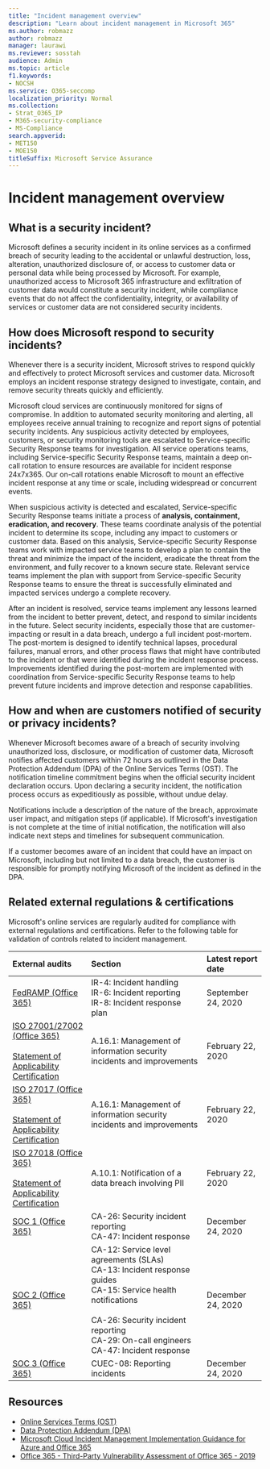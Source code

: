 ```yaml
---
title: "Incident management overview"
description: "Learn about incident management in Microsoft 365"
ms.author: robmazz
author: robmazz
manager: laurawi
ms.reviewer: sosstah
audience: Admin
ms.topic: article
f1.keywords:
- NOCSH
ms.service: O365-seccomp
localization_priority: Normal
ms.collection:
- Strat_O365_IP
- M365-security-compliance
- MS-Compliance
search.appverid:
- MET150
- MOE150
titleSuffix: Microsoft Service Assurance
---
```


# Incident management overview

## What is a security incident?

Microsoft defines a security incident in its online services as a confirmed breach of security leading to the accidental or unlawful destruction, loss, alteration, unauthorized disclosure of, or access to customer data or personal data while being processed by Microsoft. For example, unauthorized access to Microsoft 365 infrastructure and exfiltration of customer data would constitute a security incident, while compliance events that do not affect the confidentiality, integrity, or availability of services or customer data are not considered security incidents.

## How does Microsoft respond to security incidents?

Whenever there is a security incident, Microsoft strives to respond quickly and effectively to protect Microsoft services and customer data. Microsoft employs an incident response strategy designed to investigate, contain, and remove security threats quickly and efficiently.

Microsoft cloud services are continuously monitored for signs of compromise. In addition to automated security monitoring and alerting, all employees receive annual training to recognize and report signs of potential security incidents. Any suspicious activity detected by employees, customers, or security monitoring tools are escalated to Service-specific Security Response teams for investigation. All service operations teams, including Service-specific Security Response teams, maintain a deep on-call rotation to ensure resources are available for incident response 24x7x365. Our on-call rotations enable Microsoft to mount an effective incident response at any time or scale, including widespread or concurrent events.

When suspicious activity is detected and escalated, Service-specific Security Response teams initiate a process of **analysis, containment, eradication, and recovery**. These teams coordinate analysis of the potential incident to determine its scope, including any impact to customers or customer data. Based on this analysis, Service-specific Security Response teams work with impacted service teams to develop a plan to contain the threat and minimize the impact of the incident, eradicate the threat from the environment, and fully recover to a known secure state. Relevant service teams implement the plan with support from Service-specific Security Response teams to ensure the threat is successfully eliminated and impacted services undergo a complete recovery.

After an incident is resolved, service teams implement any lessons learned from the incident to better prevent, detect, and respond to similar incidents in the future. Select security incidents, especially those that are customer-impacting or result in a data breach, undergo a full incident post-mortem. The post-mortem is designed to identify technical lapses, procedural failures, manual errors, and other process flaws that might have contributed to the incident or that were identified during the incident response process. Improvements identified during the post-mortem are implemented with coordination from Service-specific Security Response teams to help prevent future incidents and improve detection and response capabilities.

## How and when are customers notified of security or privacy incidents?

Whenever Microsoft becomes aware of a breach of security involving unauthorized loss, disclosure, or modification of customer data, Microsoft notifies affected customers within 72 hours as outlined in the Data Protection Addendum (DPA) of the Online Services Terms (OST). The notification timeline commitment begins when the official security incident declaration occurs. Upon declaring a security incident, the notification process occurs as expeditiously as possible, without undue delay.

Notifications include a description of the nature of the breach, approximate user impact, and mitigation steps (if applicable). If Microsoft's investigation is not complete at the time of initial notification, the notification will also indicate next steps and timelines for subsequent communication.

If a customer becomes aware of an incident that could have an impact on Microsoft, including but not limited to a data breach, the customer is responsible for promptly notifying Microsoft of the incident as defined in the DPA.

## Related external regulations & certifications

Microsoft's online services are regularly audited for compliance with external regulations and certifications. Refer to the following table for validation of controls related to incident management.

| **External audits** | **Section** | **Latest report date** |
|:--------------------|:------------|:-----------------------|
| [FedRAMP (Office 365)](https://compliance.microsoft.com/compliancemanager) | IR-4: Incident handling <br> IR-6: Incident reporting <br> IR-8: Incident response plan | September 24, 2020 |
| [ISO 27001/27002 (Office 365)](https://servicetrust.microsoft.com/ViewPage/MSComplianceGuideV3?command=Download&downloadType=Document&downloadId=d7864d4f-e053-4cc4-a964-fa526d07c3be&tab=7027ead0-3d6b-11e9-b9e1-290b1eb4cdeb&docTab=7027ead0-3d6b-11e9-b9e1-290b1eb4cdeb_ISO_Reports) <br><br> [Statement of Applicability](https://servicetrust.microsoft.com/ViewPage/MSComplianceGuide?command=Download&downloadType=Document&downloadId=8ee1e46b-2ada-4e7b-bb7d-4c55a8cb6fcd&docTab=4ce99610-c9c0-11e7-8c2c-f908a777fa4d_ISO_Reports) <br> [Certification](https://servicetrust.microsoft.com/ViewPage/MSComplianceGuideV3?command=Download&downloadType=Document&downloadId=1e84a14a-2468-45ac-9412-5e53250d57ec&tab=7027ead0-3d6b-11e9-b9e1-290b1eb4cdeb&docTab=7027ead0-3d6b-11e9-b9e1-290b1eb4cdeb_ISO_Reports) | A.16.1: Management of information security incidents and improvements | February 22, 2020 |
| [ISO 27017 (Office 365)](https://servicetrust.microsoft.com/ViewPage/MSComplianceGuideV3?command=Download&downloadType=Document&downloadId=d7864d4f-e053-4cc4-a964-fa526d07c3be&tab=7027ead0-3d6b-11e9-b9e1-290b1eb4cdeb&docTab=7027ead0-3d6b-11e9-b9e1-290b1eb4cdeb_ISO_Reports) <br><br> [Statement of Applicability](https://servicetrust.microsoft.com/ViewPage/MSComplianceGuide?command=Download&downloadType=Document&downloadId=8ee1e46b-2ada-4e7b-bb7d-4c55a8cb6fcd&docTab=4ce99610-c9c0-11e7-8c2c-f908a777fa4d_ISO_Reports) <br> [Certification](https://servicetrust.microsoft.com/ViewPage/MSComplianceGuideV3?command=Download&downloadType=Document&downloadId=70de0999-5451-43a3-9ef4-761e8fbfb1a3&tab=7027ead0-3d6b-11e9-b9e1-290b1eb4cdeb&docTab=7027ead0-3d6b-11e9-b9e1-290b1eb4cdeb_ISO_Reports) | A.16.1: Management of information security incidents and improvements | February 22, 2020 |
| [ISO 27018 (Office 365)](https://servicetrust.microsoft.com/ViewPage/MSComplianceGuideV3?command=Download&downloadType=Document&downloadId=d7864d4f-e053-4cc4-a964-fa526d07c3be&tab=7027ead0-3d6b-11e9-b9e1-290b1eb4cdeb&docTab=7027ead0-3d6b-11e9-b9e1-290b1eb4cdeb_ISO_Reports) <br><br> [Statement of Applicability](https://servicetrust.microsoft.com/ViewPage/MSComplianceGuide?command=Download&downloadType=Document&downloadId=8ee1e46b-2ada-4e7b-bb7d-4c55a8cb6fcd&docTab=4ce99610-c9c0-11e7-8c2c-f908a777fa4d_ISO_Reports) <br> [Certification](https://servicetrust.microsoft.com/ViewPage/MSComplianceGuideV3?command=Download&downloadType=Document&downloadId=43e89534-f48d-42ea-a7a7-3523ff516036&tab=7027ead0-3d6b-11e9-b9e1-290b1eb4cdeb&docTab=7027ead0-3d6b-11e9-b9e1-290b1eb4cdeb_ISO_Reports) | A.10.1: Notification of a data breach involving PII  | February 22, 2020 |
| [SOC 1 (Office 365)](https://servicetrust.microsoft.com/ViewPage/MSComplianceGuideV3?command=Download&downloadType=Document&downloadId=90df3f9c-3aaf-4dbf-99d0-ca9f2991721b&tab=7027ead0-3d6b-11e9-b9e1-290b1eb4cdeb&docTab=7027ead0-3d6b-11e9-b9e1-290b1eb4cdeb_SOC_%2F_SSAE_16_Reports) | CA-26: Security incident reporting <br> CA-47: Incident response | December 24, 2020 |
| [SOC 2 (Office 365)](https://servicetrust.microsoft.com/ViewPage/MSComplianceGuideV3?command=Download&downloadType=Document&downloadId=a73c1738-7892-42b7-acd3-87b6371c53f6&tab=7027ead0-3d6b-11e9-b9e1-290b1eb4cdeb&docTab=7027ead0-3d6b-11e9-b9e1-290b1eb4cdeb_SOC_%2F_SSAE_16_Reports) | CA-12: Service level agreements (SLAs) <br> CA-13: Incident response guides <br> CA-15: Service health notifications  <br>  <br> CA-26: Security incident reporting <br> CA-29: On-call engineers <br> CA-47: Incident response | December 24, 2020 |
| [SOC 3 (Office 365)](https://servicetrust.microsoft.com/ViewPage/MSComplianceGuideV3?command=Download&downloadType=Document&downloadId=274054e5-4968-48d2-bf94-9a8eda5d7a93&tab=7027ead0-3d6b-11e9-b9e1-290b1eb4cdeb&docTab=7027ead0-3d6b-11e9-b9e1-290b1eb4cdeb_SOC_%2F_SSAE_16_Reports) | CUEC-08: Reporting incidents  | December 24, 2020  |

## Resources

- [Online Services Terms (OST)](https://www.microsoft.com/licensing/product-licensing/products)
- [Data Protection Addendum (DPA)](https://www.microsoft.com/licensing/product-licensing/products)
- [Microsoft Cloud Incident Management Implementation Guidance for Azure and Office 365](https://servicetrust.microsoft.com/ViewPage/TrustDocumentsV3?command=Download&downloadType=Document&downloadId=a8a7cb87-9710-4d09-8748-0835b6754e95&tab=7f51cb60-3d6c-11e9-b2af-7bb9f5d2d913&docTab=7f51cb60-3d6c-11e9-b2af-7bb9f5d2d913_FAQ_and_White_Papers)
- [Office 365 - Third-Party Vulnerability Assessment of Office 365 - 2019](https://servicetrust.microsoft.com/ViewPage/TrustDocumentsV3?command=Download&downloadType=Document&downloadId=e85e478f-2491-435d-9c1b-2f0ad7ca8e56&tab=7f51cb60-3d6c-11e9-b2af-7bb9f5d2d913&docTab=7f51cb60-3d6c-11e9-b2af-7bb9f5d2d913_Pen_Test_and_Security_Assessments)
